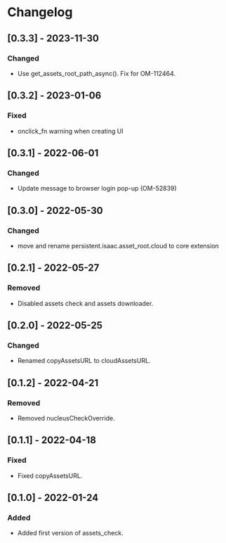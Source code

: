 # Changelog

## [0.3.3] - 2023-11-30
### Changed
- Use get_assets_root_path_async(). Fix for OM-112464.

## [0.3.2] - 2023-01-06
### Fixed
- onclick_fn warning when creating UI

## [0.3.1] - 2022-06-01

### Changed
- Update message to browser login pop-up (OM-52839)

## [0.3.0] - 2022-05-30

### Changed
- move and rename persistent.isaac.asset_root.cloud to core extension

## [0.2.1] - 2022-05-27

### Removed
- Disabled assets check and assets downloader.

## [0.2.0] - 2022-05-25

### Changed
- Renamed copyAssetsURL to cloudAssetsURL.

## [0.1.2] - 2022-04-21

### Removed
- Removed nucleusCheckOverride.

## [0.1.1] - 2022-04-18

### Fixed
- Fixed copyAssetsURL.

## [0.1.0] - 2022-01-24

### Added
- Added first version of assets_check.
